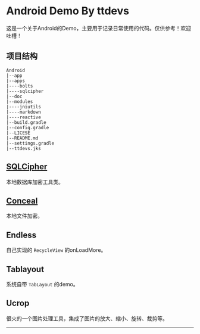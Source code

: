 # Android Demo By ttdevs

这是一个关于Android的Demo，主要用于记录日常使用的代码。仅供参考！欢迎吐槽！

## 项目结构

``` shell
Android
|--app
|--apps
|----bolts
|----sqlcipher
|--doc
|--modules
|----jniutils
|----markdown
|----reactive
|--build.gradle
|--config.gradle
|--LICESE
|--README.md
|--settings.gradle
|--ttdevs.jks
```

## [SQLCipher][1w]

本地数据库加密工具类。

## [Conceal][2w]

本地文件加密。

## Endless

自己实现的 `RecycleView` 的onLoadMore。

## Tablayout

系统自带 `TabLayout` 的demo。

## Ucrop

很火的一个图片处理工具，集成了图片的放大、缩小、旋转、裁剪等。


------
[1]:src/main/java/com/ttdevs/demo/sqlcipher/README.md
[1w]:http://blog.csdn.net/ttdevs/article/details/50700630
[2]:src/main/java/com/ttdevs/demo/conceal/README.md
[2w]:TODO

